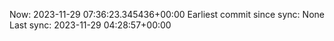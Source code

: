 Now: 2023-11-29 07:36:23.345436+00:00 Earliest commit since sync: None Last sync: 2023-11-29 04:28:57+00:00
